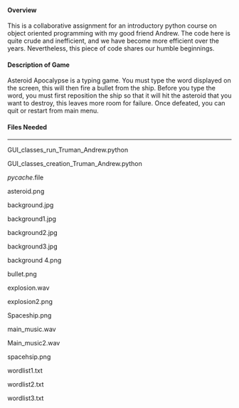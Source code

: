 #### Overview
This is a collaborative assignment for an introductory python course on object oriented programming with my good friend Andrew. The code here is quite crude and inefficient, and we have become more efficient over the years. Nevertheless, this piece of code shares our humble beginnings.

#### Description of Game 

Asteroid Apocalypse is a typing game. You must type the word displayed on the screen, this will then fire a bullet from the ship. Before you type the word, you must first reposition the ship so that it will hit the asteroid that you want to destroy, this leaves more room for failure. Once defeated, you can quit or restart from main menu. 

#### Files Needed 
--------------------------------------------------------------------------------------------------------------------------------

GUI_classes_run_Truman_Andrew.python

GUI_classes_creation_Truman_Andrew.python

_pycache_.file 

asteroid.png

background.jpg 

background1.jpg 

background2.jpg 

background3.jpg 

background 4.png 

bullet.png

explosion.wav

explosion2.png 

Spaceship.png

main_music.wav

Main_music2.wav

spacehsip.png

wordlist1.txt

wordlist2.txt

wordlist3.txt
